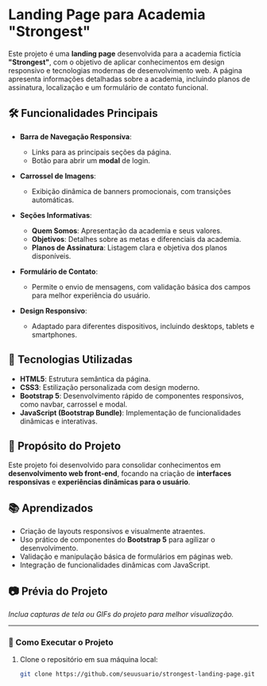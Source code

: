 # Landing Page para Academia "Strongest"

Este projeto é uma **landing page** desenvolvida para a academia fictícia **"Strongest"**, com o objetivo de aplicar conhecimentos em design responsivo e tecnologias modernas de desenvolvimento web. A página apresenta informações detalhadas sobre a academia, incluindo planos de assinatura, localização e um formulário de contato funcional.

## 🛠️ Funcionalidades Principais

- **Barra de Navegação Responsiva**:
  - Links para as principais seções da página.
  - Botão para abrir um **modal** de login.

- **Carrossel de Imagens**:
  - Exibição dinâmica de banners promocionais, com transições automáticas.

- **Seções Informativas**:
  - **Quem Somos**: Apresentação da academia e seus valores.
  - **Objetivos**: Detalhes sobre as metas e diferenciais da academia.
  - **Planos de Assinatura**: Listagem clara e objetiva dos planos disponíveis.

- **Formulário de Contato**:
  - Permite o envio de mensagens, com validação básica dos campos para melhor experiência do usuário.

- **Design Responsivo**:
  - Adaptado para diferentes dispositivos, incluindo desktops, tablets e smartphones.

## 🚀 Tecnologias Utilizadas

- **HTML5**: Estrutura semântica da página.
- **CSS3**: Estilização personalizada com design moderno.
- **Bootstrap 5**: Desenvolvimento rápido de componentes responsivos, como navbar, carrossel e modal.
- **JavaScript (Bootstrap Bundle)**: Implementação de funcionalidades dinâmicas e interativas.

## 🎯 Propósito do Projeto

Este projeto foi desenvolvido para consolidar conhecimentos em **desenvolvimento web front-end**, focando na criação de **interfaces responsivas** e **experiências dinâmicas para o usuário**.

## 📚 Aprendizados

- Criação de layouts responsivos e visualmente atraentes.
- Uso prático de componentes do **Bootstrap 5** para agilizar o desenvolvimento.
- Validação e manipulação básica de formulários em páginas web.
- Integração de funcionalidades dinâmicas com JavaScript.

## 📷 Prévia do Projeto

*Inclua capturas de tela ou GIFs do projeto para melhor visualização.*

---

### 🔗 Como Executar o Projeto

1. Clone o repositório em sua máquina local:
   ```bash
   git clone https://github.com/seuusuario/strongest-landing-page.git

